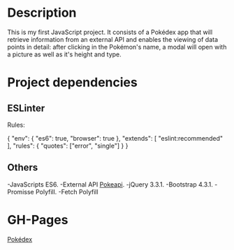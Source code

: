 # Description

This is my first JavaScript project. It consists of a Pokédex app that will retrieve information from an external API and enables the viewing of data points in detail: after clicking in the Pokémon's name, a modal will open with a picture as well as it's height and type.

# Project dependencies
## ESLinter
Rules:

{
  "env": {
    "es6": true,
    "browser": true
  },
  "extends": [
    "eslint:recommended"
  ],
  "rules": {
    "quotes": ["error", "single"]
  }
}

## Others

-JavaScripts ES6. 
-External API [Pokeapi](https://pokeapi.co/api/v2/pokemon/?limit=150). 
-jQuery 3.3.1. 
-Bootstrap 4.3.1. 
-Promisse Polyfill. 
-Fetch Polyfill

# GH-Pages
[Pokédex](https://effpaulo.github.io/simple-js-app/)

